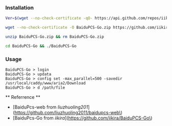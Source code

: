 ### Installation

```bash
Ver=$(wget --no-check-certificate -qO- https://api.github.com/repos/iikira/BaiduPCS-Go/releases/latest | grep -o '"tag_name": ".*"' | sed 's/"//g' | sed 's/tag_name: //g') && echo ${Ver}

wget --no-check-certificate -O BaiduPCS-Go.zip https://github.com/iikira/BaiduPCS-Go/releases/download/${Ver}/BaiduPCS-Go-${Ver}-linux-amd64.zip

unzip BaiduPCS-Go.zip && rm BaiduPCS-Go.zip

cd BaiduPCS-Go && ./BaiduPCS-Go
```

### Usage

```
BaiduPCS-Go > login                              
BaiduPCS-Go > updata                            
BaiduPCS-Go > config set -max_parallel=500 -savedir /usr/local/caddy/www/aria2/Download   
BaiduPCS-Go > d /path/file
```

** Referrence **

* \[BaiduPcs-web from _liuzhuoling201_\]\(https://github.com/liuzhuoling2011/baidupcs-web\)
* \[BaiduPcs-Go from _iikira_\]\(https://github.com/iikira/BaiduPCS-Go\)



